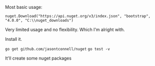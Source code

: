Most basic usage:

```nuget.Download("https://api.nuget.org/v3/index.json", "bootstrap", "4.0.0", "C:\\nuget_downloads")```

Very limited usage and no flexibility. Which I'm alright with.

Install it. 

```go get github.com/jasontconnell/nuget```
```go test -v```

   It'll create some nuget packages